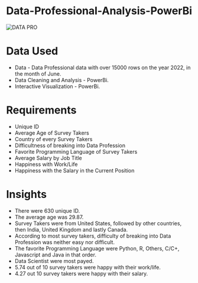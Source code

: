 # Data-Professional-Analysis-PowerBi

![DATA PRO](https://github.com/JaneNnyawira/Data-Professional-Analysis-PowerBi/assets/134518125/69564a61-7d67-457b-94ad-892ed3557d1d)


# Data Used
* Data - Data Professional data with over 15000 rows on the year 2022, in the month of June.
* Data Cleaning and Analysis - PowerBi.
* Interactive Visualization - PowerBi.

# Requirements 
 * Unique ID
 * Average Age of Survey Takers
 * Country of every Survey Takers
 * Difficultness of breaking into Data Profession
 * Favorite Programming Language of Survey Takers
 * Average Salary by Job Title
 * Happiness with Work/Life
 * Happiness with the Salary in the Current Position

# Insights
* There were 630 unique ID.
* The average age was 29.87.
* Survey Takers were from United States, followed by other countries, then India, United Kingdom and lastly Canada.
* According to most survey takers, difficulty of breaking into Data Profession was neither easy nor difficult.
* The favorite Programming Language were Python, R, Others, C/C+, Javascript and Java in that order.
* Data Scientist were most payed.
* 5.74 out of 10 survey takers were happy with their work/life.
* 4.27 out 10 survey takers were happy with their salary.
  
